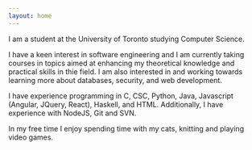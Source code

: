 ```yaml
---
layout: home
---
```


I am a student at the University of Toronto studying Computer Science.

I have a keen interest in software engineering and I am currently taking courses in topics aimed at enhancing my theoretical knowledge and practical skills in thie field. I am also interested in and working towards learning more about databases, security, and web development.

I have experience programming in C, CSC, Python, Java, Javascript (Angular, JQuery, React), Haskell, and HTML. Additionally, I have experience with NodeJS, Git and SVN.

In my free time I enjoy spending time with my cats, knitting and playing video games.